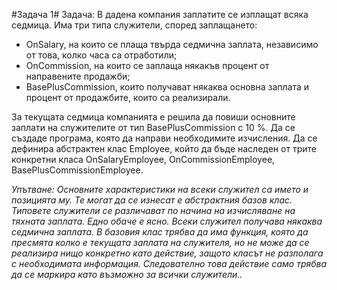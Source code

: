 #Задача 1#
Задача:
В дадена компания заплатите се изплащат всяка седмица. Има три типа служители, според
заплащането:
- OnSalary, на които се плаща твърда седмична заплата, независимо от това, колко часа
са отработили;
- OnCommission, на които се заплаща някакъв процент от направените продажби;
- BasePlusCommission, които получават някаква основна заплата и процент от
продажбите, които са реализирали.
</p>
За текущата седмица компанията е решила да повиши основните заплати на служителите от тип
BasePlusCommission с 10 %. Да се създаде програма, която да направи необходимите
изчисления.
Да се дефинира абстрактен клас Employee, който да бъде наследен от трите конкретни класа
OnSalaryEmployee, OnCommissionEmployee, BasePlusCommissionEmployee.


_Упътване:
Основните характеристики на всеки служител са името и позицията му. Те могат да се изнесат
е абстрактния базов клас. Типовете служители се различават по начина на изчисляване на
тяхната заплата. Едно обаче е ясно. Всеки служител получава някаква седмична заплата. В
базовия клас трябва да има функция, която да пресмята колко е текущата заплата на служителя,
но не може да се реализира нищо конкретно като действие, защото класът не разполага с
необходимата информация. Следователно това действие само трябва да се маркира като
възможно за всички служители.._
